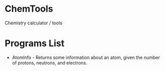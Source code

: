 # ChemTools
Chemistry calculator / tools


# Programs List
* AtomInfo - Returns some information about an atom, given the number of protons, neutrons, and electrons.
